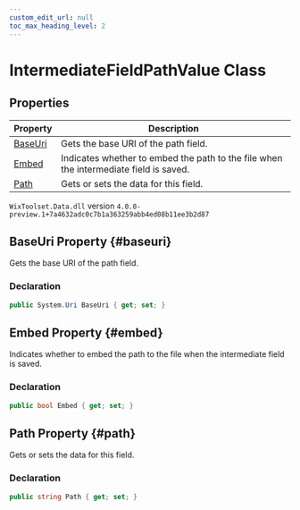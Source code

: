 ```yaml
---
custom_edit_url: null
toc_max_heading_level: 2
---
```

# IntermediateFieldPathValue Class

## Properties
| Property | Description |
| ------ | ----------- |
| [BaseUri](#baseuri) | Gets the base URI of the path field. |
| [Embed](#embed) | Indicates whether to embed the path to the file when the intermediate field is saved. |
| [Path](#path) | Gets or sets the data for this field. |
`WixToolset.Data.dll` version `4.0.0-preview.1+7a4632adc0c7b1a363259abb4ed08b11ee3b2d87`
## BaseUri Property {#baseuri}
Gets the base URI of the path field.
### Declaration
```cs
public System.Uri BaseUri { get; set; } 
```
## Embed Property {#embed}
Indicates whether to embed the path to the file when the intermediate field is saved.
### Declaration
```cs
public bool Embed { get; set; } 
```
## Path Property {#path}
Gets or sets the data for this field.
### Declaration
```cs
public string Path { get; set; } 
```
